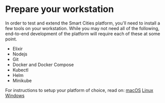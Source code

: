 # Prepare your workstation
In order to test and extend the Smart Cities platform, you'll need to install a few tools on your workstation.
While you may not need all of the following, end-to-end development of the platform will require each of these at some point.
* Elixir
* Nodejs
* Git
* Docker and Docker Compose
* Kubectl
* Helm
* Minikube

For instructions to setup your platform of choice, read on:
[macOS]()
[Linux]()
[Windows]()